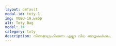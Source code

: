 ```yaml
---
layout: default
modal-id: toty-1
img: VUEU-19.webp
alt: Toty Bag
model: 14
category: toty
description: നിങ്ങളാഗ്രഹിക്കുന്ന എല്ലാ വിധ ബാഗുകൾക്കും.
---
```

